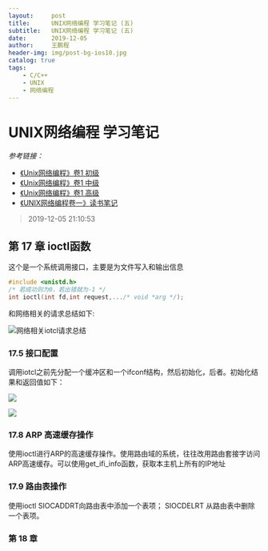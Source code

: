 ```yaml
---
layout:     post
title:      UNIX网络编程 学习笔记 (五)
subtitle:   UNIX网络编程 学习笔记 (五) 
date:       2019-12-05
author:     王鹏程
header-img: img/post-bg-ios10.jpg
catalog: true
tags:
    - C/C++
    - UNIX
    - 网络编程
---
```


# UNIX网络编程 学习笔记
_参考链接：_

- [《Unix网络编程》卷1 初级](https://blog.csdn.net/zzxiaozhao/article/details/102637708)
- [《Unix网络编程》卷1 中级](https://blog.csdn.net/zzxiaozhao/article/details/102662861)
- [《Unix网络编程》卷1 高级](https://blog.csdn.net/zzxiaozhao/article/details/102771985)
- [《UNIX网络编程卷一》读书笔记](https://zevvez.github.io/2017/12/13/unp/#%E7%AC%AC%E4%B8%80%E7%AB%A0-%E7%AE%80%E4%BB%8B)

> 2019-12-05 21:10:53

## 第 17 章 ioctl函数

这个是一个系统调用接口，主要是为文件写入和输出信息

```c
#include <unistd.h>
/* 若成功则为0，若出错就为-1 */
int ioctl(int fd,int request,.../* void *arg */);
```
和网络相关的请求总结如下:

![网络相关iotcl请求总结](https://wangpengcheng.github.io/img/2019-12-06-16-29-30.png)

### 17.5 接口配置

调用iotcl之前先分配一个缓冲区和一个ifconf结构，然后初始化，后者。初始化结果和返回值如下：

![](https://wangpengcheng.github.io/img/2019-12-06-16-33-28.png)

![](https://wangpengcheng.github.io/img/2019-12-06-16-33-58.png)


### 17.8 ARP 高速缓存操作

使用ioctl进行ARP的高速缓存操作。使用路由域的系统，往往改用路由套接字访问ARP高速缓存。可以使用get_ifi_info函数，获取本主机上所有的IP地址


### 17.9 路由表操作

使用ioctl SIOCADDRT向路由表中添加一个表项；
SIOCDELRT 从路由表中删除一个表项。

### 第 18 章 
